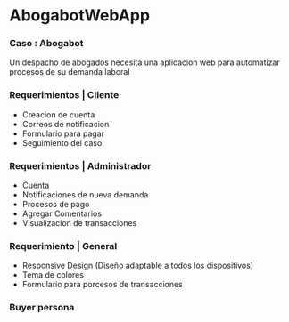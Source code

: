 # AbogabotWebApp 
### Caso : Abogabot 
Un despacho de abogados necesita una aplicacion web para automatizar procesos de su demanda laboral

### Requerimientos | Cliente
* Creacion de cuenta 
* Correos de notificacion
* Formulario para pagar
* Seguimiento del caso

### Requerimientos | Administrador
* Cuenta
* Notificaciones de nueva demanda 
* Procesos de pago
* Agregar Comentarios
* Visualizacion de transacciones

### Requerimiento | General
* Responsive Design (Diseño adaptable a todos los dispositivos)
* Tema de colores
* Formulario para porcesos de transacciones


### Buyer persona
